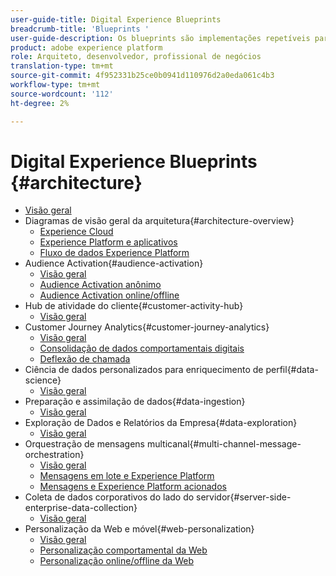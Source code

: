 ```yaml
---
user-guide-title: Digital Experience Blueprints
breadcrumb-title: 'Blueprints '
user-guide-description: Os blueprints são implementações repetíveis para resolver problemas comerciais estabelecidos e contêm diagramas de arquitetura, considerações técnicas e links de documentação relevantes.
product: adobe experience platform
role: Arquiteto, desenvolvedor, profissional de negócios
translation-type: tm+mt
source-git-commit: 4f952331b25ce0b0941d110976d2a0eda061c4b3
workflow-type: tm+mt
source-wordcount: '112'
ht-degree: 2%

---
```


# Digital Experience Blueprints {#architecture}

+ [Visão geral](/help/blueprints/overview.md)
+ Diagramas de visão geral da arquitetura{#architecture-overview}
   + [Experience Cloud](/help/blueprints/experience-platform/experience-cloud.md)
   + [Experience Platform e aplicativos](/help/blueprints/experience-platform/platform-applications.md)
   + [Fluxo de dados Experience Platform](/help/blueprints/experience-platform/platform-data-flow.md)
+ Audience Activation{#audience-activation}
   + [Visão geral](/help/blueprints/audience-activation/overview.md)
   + [Audience Activation anônimo](/help/blueprints/audience-activation/anonymous.md)
   + [Audience Activation online/offline](/help/blueprints/audience-activation/online-offline.md)
+ Hub de atividade do cliente{#customer-activity-hub}
   + [Visão geral](/help/blueprints/customer-activity-hub/overview.md)
+ Customer Journey Analytics{#customer-journey-analytics}
   + [Visão geral](/help/blueprints/customer-journey-analytics/overview.md)
   + [Consolidação de dados comportamentais digitais](/help/blueprints/customer-journey-analytics/digital-behavioral-data-consolidation.md)
   + [Deflexão de chamada](/help/blueprints/customer-journey-analytics/call-deflect.md)
+ Ciência de dados personalizados para enriquecimento de perfil{#data-science}
   + [Visão geral](/help/blueprints/data-science/overview.md)
+ Preparação e assimilação de dados{#data-ingestion}
   + [Visão geral](/help/blueprints/data-ingestion/overview.md)
+ Exploração de Dados e Relatórios da Empresa{#data-exploration}
   + [Visão geral](/help/blueprints/data-exploration/overview.md)
+ Orquestração de mensagens multicanal{#multi-channel-message-orchestration}
   + [Visão geral](/help/blueprints/multi-channel-message-orchestration/overview.md)
   + [Mensagens em lote e Experience Platform](/help/blueprints/multi-channel-message-orchestration/batch-messaging.md)
   + [Mensagens e Experience Platform acionados](/help/blueprints/multi-channel-message-orchestration/triggered-messaging.md)
+ Coleta de dados corporativos do lado do servidor{#server-side-enterprise-data-collection}
   + [Visão geral](/help/blueprints/server-side-enterprise-data-collection/overview.md)
+ Personalização da Web e móvel{#web-personalization}
   + [Visão geral](/help/blueprints/web-personalization/overview.md)
   + [Personalização comportamental da Web](/help/blueprints/web-personalization/behavioral.md)
   + [Personalização online/offline da Web](/help/blueprints/web-personalization/online-offline.md)

